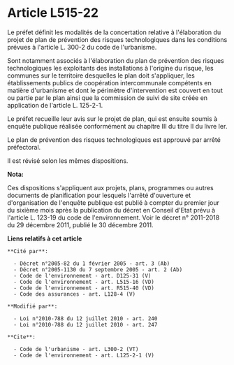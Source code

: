 # Article L515-22

Le préfet définit les modalités de la concertation relative à l'élaboration du projet de plan de prévention des risques
technologiques dans les conditions prévues à l'article L. 300-2 du code de l'urbanisme. 

Sont notamment associés à l'élaboration du plan de prévention des risques technologiques les exploitants des installations à
l'origine du risque, les communes sur le territoire desquelles le plan doit s'appliquer, les établissements publics de
coopération intercommunale compétents en matière d'urbanisme et dont le périmètre d'intervention est couvert en tout ou
partie par le plan ainsi que la commission de suivi de site créée en application de l'article L. 125-2-1. 

Le préfet recueille leur avis sur le projet de plan, qui est ensuite soumis à enquête publique réalisée conformément au
chapitre III du titre II du livre Ier. 

Le plan de prévention des risques technologiques est approuvé par arrêté préfectoral. 

Il est révisé selon les mêmes dispositions.

**Nota:**

Ces dispositions s'appliquent aux projets, plans, programmes ou autres documents de planification pour lesquels l'arrêté
d'ouverture et d'organisation de l'enquête publique est publié à compter du premier jour du sixième mois après la publication
du décret en Conseil d'Etat prévu à l'article L. 123-19 du code de l'environnement. Voir le décret n° 2011-2018 du 29
décembre 2011, publié le 30 décembre 2011.

**Liens relatifs à cet article**

	**Cité par**:

	  - Décret n°2005-82 du 1 février 2005 - art. 3 (Ab)
	  - Décret n°2005-1130 du 7 septembre 2005 - art. 2 (Ab)
	  - Code de l'environnement - art. D125-31 (V)
	  - Code de l'environnement - art. L515-16 (VD)
	  - Code de l'environnement - art. R515-40 (VD)
	  - Code des assurances - art. L128-4 (V)

	**Modifié par**:

	  - Loi n°2010-788 du 12 juillet 2010 - art. 240
	  - Loi n°2010-788 du 12 juillet 2010 - art. 247

	**Cite**:

	  - Code de l'urbanisme - art. L300-2 (VT)
	  - Code de l'environnement - art. L125-2-1 (V)
